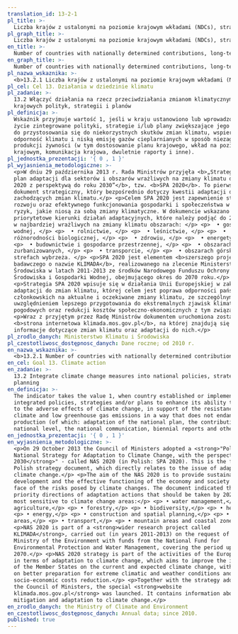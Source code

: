 ```yaml
---
translation_id: 13-2-1
pl_title: >-
  Liczba krajów z ustalonymi na poziomie krajowym wkładami (NDCs), strategiami długoterminowymi, krajowymi planami adaptacji i strategiami, przedstawionymi w komunikatach w sprawie adaptacji i komunikatach krajowych
pl_graph_title: >-
  Liczba krajów z ustalonymi na poziomie krajowym wkładami (NDCs), strategiami długoterminowymi, krajowymi planami adaptacji i strategiami, przedstawionymi w komunikatach w sprawie adaptacji i komunikatach krajowych
en_title: >-
  Number of countries with nationally determined contributions, long-term strategies, national adaptation plans, strategies as reported in adaptation communications and national communications
en_graph_title: >-
  Number of countries with nationally determined contributions, long-term strategies, national adaptation plans, strategies as reported in adaptation communications and national communications
pl_nazwa_wskaznika: >-
  <b>13.2.1 Liczba krajów z ustalonymi na poziomie krajowym wkładami (NDCs), strategiami długoterminowymi, krajowymi planami adaptacji i strategiami, przedstawionymi w komunikatach w sprawie adaptacji i komunikatach krajowych</b>
pl_cel: Cel 13. Działania w dziedzinie klimatu
pl_zadanie: >-
  13.2 Włączyć działania na rzecz przeciwdziałania zmianom klimatycznym do
  krajowych polityk, strategii i planów
pl_definicja: >-
  Wskaźnik przyjmuje wartość 1, jeśli w kraju ustanowiono lub wprowadzono w
  życie zintegrowane polityki, strategie i/lub plany zwiększające jego zdolność
  do przystosowania się do niekorzystnych skutków zmian klimatu, wspierające
  odporność klimatu i niską emisję gazów cieplarnianych w sposób niezagrażający
  produkcji żywności (w tym dostosowanie planu krajowego, wkład na poziomie
  krajowym, komunikacja krajowa, dwuletnie raporty i inne).
pl_jednostka_prezentacji: '{ 0 , 1 }'
pl_wyjasnienia_metodologiczne: >-
  <p>W dniu 29 października 2013 r. Rada Ministrów przyjęła <b>„Strategiczny
  plan adaptacji dla sektorów i obszarów wrażliwych na zmiany klimatu do roku
  2020 z perspektywą do roku 2030”</b>, tzw. <b>SPA 2020</b>. To pierwszy polski
  dokument strategiczny, który bezpośrednio dotyczy kwestii adaptacji do
  zachodzących zmian klimatu.</p> <p>Celem SPA 2020 jest zapewnienie stabilnego
  rozwoju oraz efektywnego funkcjonowania gospodarki i społeczeństwa w obliczu
  ryzyk, jakie niosą za sobą zmiany klimatyczne. W dokumencie wskazano
  priorytetowe kierunki działań adaptacyjnych, które należy podjąć do 2020 roku
  w najbardziej wrażliwych na zmiany klimatu obszarach: </p> <p>  • gospodarce
  wodnej, </p> <p>  • rolnictwie, </p> <p>  • leśnictwie, </p> <p>  •
  różnorodności biologicznej, </p> <p>  • zdrowiu, </p> <p>  • energetyce, </p>
  <p>  • budownictwie i gospodarce przestrzennej, </p> <p>  • obszarach
  zurbanizowanych, </p> <p>  • transporcie, </p> <p>  • obszarach górskich i
  strefach wybrzeża. </p> <p>SPA 2020 jest elementem <b>szerszego projektu
  badawczego o nazwie KLIMADA</b>, realizowanego na zlecenie Ministerstwa
  Środowiska w latach 2011-2013 ze środków Narodowego Funduszu Ochrony
  Środowiska i Gospodarki Wodnej, obejmującego okres do 2070 roku.</p>
  <p>Strategia SPA 2020 wpisuje się w działania Unii Europejskiej w zakresie
  adaptacji do zmian klimatu, której celem jest poprawa odporności państw
  członkowskich na aktualne i oczekiwane zmiany klimatu, ze szczególnym
  uwzględnieniem lepszego przygotowania do ekstremalnych zjawisk klimatycznych i
  pogodowych oraz redukcji kosztów społeczno-ekonomicznych z tym związanych.</p>
  <p>Wraz z przyjętym przez Radę Ministrów dokumentem uruchomiona została
  <b>strona internetowa klimada.mos.gov.pl</b>, na której znajdują się
  informacje dotyczące zmian klimatu oraz adaptacji do nich.</p>
pl_zrodlo_danych: Ministerstwo Klimatu i Środowiska
pl_czestotliwosc_dostępnosc_danych: Dane roczne; od 2010 r.
en_nazwa_wskaznika: >-
  <b>13.2.1 Number of countries with nationally determined contributions, long-term strategies, national adaptation plans, strategies as reported in adaptation communications and national communications</b>
en_cel: Goal 13. Climate action
en_zadanie: >-
  13.2 Integrate climate change measures into national policies, strategies and
  planning
en_definicja: >-
  The indicator takes the value 1, when country established or implemented
  integrated policies, strategies and/or plans to enhance its ability to adapt
  to the adverse effects of climate change, in support of the resistance against
  climate and low greenhouse gas emissions in a way that does not endanger food
  production (of which: adaptation of the national plan, the contribution at the
  national level, the national communication, biennial reports and other).
en_jednostka_prezentacji: '{ 0 , 1 }'
en_wyjasnienia_metodologiczne: >-
  <p>On 29 October 2013 the Council of Ministers adopted a <strong>"Polish
  National Strategy for Adaptation to Climate Change, with the perspective by
  2030</strong>" - called NAS 2020 (in Polish: SPA 2020). This is the first
  Polish strategy document, which directly relates to the issue of adaptation to
  climate change.</p> <p>The aim of the NAS 2020 is to provide sustainable
  development and the effective functioning of the economy and society in the
  face of the risks posed by climate changes. The document indicated the
  priority directions of adaptation actions that should be taken by 2020 in the
  most sensitive to climate change areas:</p> <p> • water management,</p> <p> •
  agriculture,</p> <p> • forestry,</p> <p> • biodiversity,</p> <p> • health,</p>
  <p> • energy,</p> <p> • construction and spatial planning,</p> <p> • urban
  areas,</p> <p> • transport,</p> <p> • mountain areas and coastal zones.</p>
  <p>NAS 2020 is part of a <strong>wider research project called
  KLIMADA</strong>, carried out (in years 2011-2013) on the request of the
  Ministry of the Environment with funds from the National Fund for
  Environmental Protection and Water Management, covering the period up to
  2070.</p> <p>NAS 2020 strategy is part of the activities of the European Union
  in terms of adaptation to climate change, which aims to improve the immunity
  of the Member States on the current and expected climate change, with a focus
  on better preparation for extreme climatic and weather conditions and the
  socio-economic costs reduction.</p> <p>Together with the strategy adopted by
  the Council of Ministers, the special <strong>website
  klimada.mos.gov.pl</strong> was launched. It contains information about
  mitigation and adaptation to climate change.</p>
en_zrodlo_danych: the Ministry of Climate and Environment
en_czestotliwosc_dostępnosc_danych: Annual data; since 2010.
published: true
---
```

